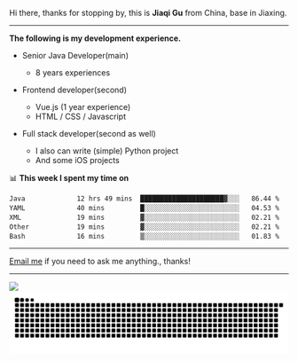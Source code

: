 Hi there, thanks for stopping by, this is **Jiaqi Gu** from China, base in Jiaxing.

---

**The following is my development experience.**

- Senior Java Developer(main)
  - 8 years experiences

- Frontend developer(second)
  - Vue.js (1 year experience)
  - HTML / CSS / Javascript
  
- Full stack developer(second as well)
  - I also can write (simple) Python project
  - And some iOS projects

📊 **This week I spent my time on**
<!--START_SECTION:waka-->

```txt
Java             12 hrs 49 mins  █████████████████████▓░░░   86.44 %
YAML             40 mins         █░░░░░░░░░░░░░░░░░░░░░░░░   04.53 %
XML              19 mins         ▓░░░░░░░░░░░░░░░░░░░░░░░░   02.21 %
Other            19 mins         ▓░░░░░░░░░░░░░░░░░░░░░░░░   02.21 %
Bash             16 mins         ▒░░░░░░░░░░░░░░░░░░░░░░░░   01.83 %
```

<!--END_SECTION:waka-->

---

[Email me](mailto:htk2klwgr@mozmail.com?subject=Hiring_from_GitHub) if you need to ask me anything., thanks!

---

![]( https://visitor-badge.glitch.me/badge?page_id=githubgujiaqi)
![]( https://github.com/droid-Q/droid-Q/raw/output/github-contribution-grid-snake.svg#gh-dark-mode-only)
